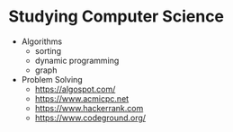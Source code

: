 # Studying Computer Science

- Algorithms
  - sorting
  - dynamic programming
  - graph
- Problem Solving
  - https://algospot.com/
  - https://www.acmicpc.net
  - https://www.hackerrank.com
  - https://www.codeground.org/
